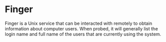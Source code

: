 # Finger

Finger is a Unix service that can be interacted with remotely to obtain information about computer users. When probed, it will generally list the login name and full name of the users that are currently using the system.
